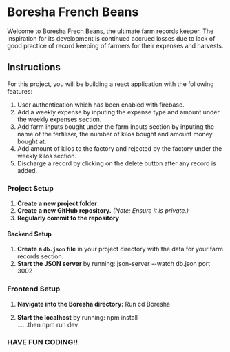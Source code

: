 # Boresha French Beans

Welcome to Boresha Frech Beans, the ultimate farm records keeper. The inspiration for its development is continued accrued losses due to lack of good practice of record keeping of farmers for their expenses and harvests.

## Instructions

For this project, you will be building a react application with the following features:

1. User authentication which has been enabled with firebase.
2. Add a weekly expense by inputing the expense type and amount under the weekly expenses section.
3. Add farm inputs bought under the farm inputs section by inputing the name of the fertiliser, the number of kilos bought and amount money bought at.
4. Add amount of kilos to the factory and rejected by the factory under the weekly kilos section.
5. Discharge a record by clicking on the delete button after any record is added.


### Project Setup

1. **Create a new project folder**
2. **Create a new GitHub repository.** *(Note: Ensure it is private.)*
3. **Regularly commit to the repository**

#### Backend Setup

1. **Create a `db.json` file** in your project directory with the data for your farm records section.
2. **Start the JSON server** by running:
json-server --watch db.json port 3002


### Frontend Setup
1. **Navigate into the Boresha directory:**
Run cd Boresha

2. **Start the localhost** by running:
     npm install  
     ......then
     npm run dev

### HAVE FUN CODING!!